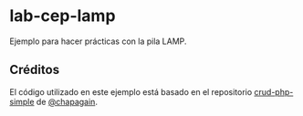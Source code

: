 # lab-cep-lamp

Ejemplo para hacer prácticas con la pila LAMP.

## Créditos

El código utilizado en este ejemplo está basado en el repositorio [crud-php-simple][1] de [@chapagain][2].

[1]: https://github.com/chapagain/crud-php-simple
[2]: https://github.com/chapagain